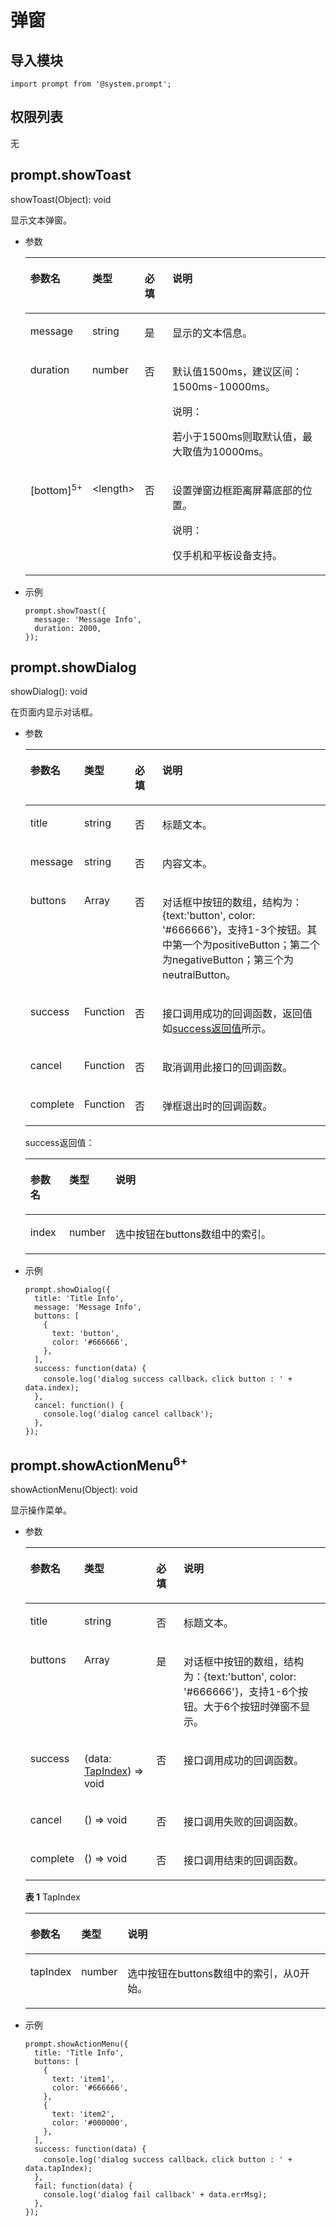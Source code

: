 # 弹窗<a name="ZH-CN_TOPIC_0000001209252185"></a>

## 导入模块<a name="zh-cn_topic_0000001127125010_s1fada83813e64efcbc67e970ced86588"></a>

```
import prompt from '@system.prompt';
```

## 权限列表<a name="zh-cn_topic_0000001127125010_section11257113618419"></a>

无

## prompt.showToast<a name="zh-cn_topic_0000001127125010_sc34d255befcf467dab069802dc9e54d8"></a>

showToast\(Object\): void

显示文本弹窗。

-   参数

    <a name="zh-cn_topic_0000001127125010_t1618141057434ca885c1586184c502e2"></a>
    <table><thead align="left"><tr id="zh-cn_topic_0000001127125010_r351c10438fad40de99efc195cc88296f"><th class="cellrowborder" valign="top" width="16.73%" id="mcps1.1.5.1.1"><p id="zh-cn_topic_0000001127125010_a1056691df28b470d9af0c2c2f964ff8f"><a name="zh-cn_topic_0000001127125010_a1056691df28b470d9af0c2c2f964ff8f"></a><a name="zh-cn_topic_0000001127125010_a1056691df28b470d9af0c2c2f964ff8f"></a>参数名</p>
    </th>
    <th class="cellrowborder" valign="top" width="11.27%" id="mcps1.1.5.1.2"><p id="zh-cn_topic_0000001127125010_aed30d84405424c6cb5cabbbdbe3e35a7"><a name="zh-cn_topic_0000001127125010_aed30d84405424c6cb5cabbbdbe3e35a7"></a><a name="zh-cn_topic_0000001127125010_aed30d84405424c6cb5cabbbdbe3e35a7"></a>类型</p>
    </th>
    <th class="cellrowborder" valign="top" width="10%" id="mcps1.1.5.1.3"><p id="zh-cn_topic_0000001127125010_a854ad49fdbd34a1eb98a5757d01f7cfa"><a name="zh-cn_topic_0000001127125010_a854ad49fdbd34a1eb98a5757d01f7cfa"></a><a name="zh-cn_topic_0000001127125010_a854ad49fdbd34a1eb98a5757d01f7cfa"></a>必填</p>
    </th>
    <th class="cellrowborder" valign="top" width="62%" id="mcps1.1.5.1.4"><p id="zh-cn_topic_0000001127125010_a34deb96a6ac2414eb11e2a7dd2142ebb"><a name="zh-cn_topic_0000001127125010_a34deb96a6ac2414eb11e2a7dd2142ebb"></a><a name="zh-cn_topic_0000001127125010_a34deb96a6ac2414eb11e2a7dd2142ebb"></a>说明</p>
    </th>
    </tr>
    </thead>
    <tbody><tr id="zh-cn_topic_0000001127125010_rae51f5fc5bda4e5992851196bad62e8e"><td class="cellrowborder" valign="top" width="16.73%" headers="mcps1.1.5.1.1 "><p id="zh-cn_topic_0000001127125010_ab4df9faf190145219b091959f5a62082"><a name="zh-cn_topic_0000001127125010_ab4df9faf190145219b091959f5a62082"></a><a name="zh-cn_topic_0000001127125010_ab4df9faf190145219b091959f5a62082"></a>message</p>
    </td>
    <td class="cellrowborder" valign="top" width="11.27%" headers="mcps1.1.5.1.2 "><p id="zh-cn_topic_0000001127125010_a0dad7be0aa3f4033bc91bb4f4331d843"><a name="zh-cn_topic_0000001127125010_a0dad7be0aa3f4033bc91bb4f4331d843"></a><a name="zh-cn_topic_0000001127125010_a0dad7be0aa3f4033bc91bb4f4331d843"></a>string</p>
    </td>
    <td class="cellrowborder" valign="top" width="10%" headers="mcps1.1.5.1.3 "><p id="zh-cn_topic_0000001127125010_a8e32b2d4bba64516b56edaf8d6bdfdfa"><a name="zh-cn_topic_0000001127125010_a8e32b2d4bba64516b56edaf8d6bdfdfa"></a><a name="zh-cn_topic_0000001127125010_a8e32b2d4bba64516b56edaf8d6bdfdfa"></a>是</p>
    </td>
    <td class="cellrowborder" valign="top" width="62%" headers="mcps1.1.5.1.4 "><p id="zh-cn_topic_0000001127125010_a4b2f4463435a4e1c96e831bca8bb40a3"><a name="zh-cn_topic_0000001127125010_a4b2f4463435a4e1c96e831bca8bb40a3"></a><a name="zh-cn_topic_0000001127125010_a4b2f4463435a4e1c96e831bca8bb40a3"></a>显示的文本信息。</p>
    </td>
    </tr>
    <tr id="zh-cn_topic_0000001127125010_r4d2b81c5265a4d2e9029ea49c12f3cda"><td class="cellrowborder" valign="top" width="16.73%" headers="mcps1.1.5.1.1 "><p id="zh-cn_topic_0000001127125010_ae2ee7c33807f4c8fa9d454ca7fa679cb"><a name="zh-cn_topic_0000001127125010_ae2ee7c33807f4c8fa9d454ca7fa679cb"></a><a name="zh-cn_topic_0000001127125010_ae2ee7c33807f4c8fa9d454ca7fa679cb"></a>duration</p>
    </td>
    <td class="cellrowborder" valign="top" width="11.27%" headers="mcps1.1.5.1.2 "><p id="zh-cn_topic_0000001127125010_aa3100e4a607749cba360f4386b71ada5"><a name="zh-cn_topic_0000001127125010_aa3100e4a607749cba360f4386b71ada5"></a><a name="zh-cn_topic_0000001127125010_aa3100e4a607749cba360f4386b71ada5"></a>number</p>
    </td>
    <td class="cellrowborder" valign="top" width="10%" headers="mcps1.1.5.1.3 "><p id="zh-cn_topic_0000001127125010_ab40203ebb13b4cd5a86d428fa5db381b"><a name="zh-cn_topic_0000001127125010_ab40203ebb13b4cd5a86d428fa5db381b"></a><a name="zh-cn_topic_0000001127125010_ab40203ebb13b4cd5a86d428fa5db381b"></a>否</p>
    </td>
    <td class="cellrowborder" valign="top" width="62%" headers="mcps1.1.5.1.4 "><p id="zh-cn_topic_0000001127125010_aac09f7fe897d4a80ab7160590b544e39"><a name="zh-cn_topic_0000001127125010_aac09f7fe897d4a80ab7160590b544e39"></a><a name="zh-cn_topic_0000001127125010_aac09f7fe897d4a80ab7160590b544e39"></a>默认值1500ms，建议区间：1500ms-10000ms。</p>
    <div class="note" id="zh-cn_topic_0000001127125010_note116191623191316"><a name="zh-cn_topic_0000001127125010_note116191623191316"></a><a name="zh-cn_topic_0000001127125010_note116191623191316"></a><span class="notetitle"> 说明： </span><div class="notebody"><p id="zh-cn_topic_0000001127125010_p1961942320133"><a name="zh-cn_topic_0000001127125010_p1961942320133"></a><a name="zh-cn_topic_0000001127125010_p1961942320133"></a>若小于1500ms则取默认值，最大取值为10000ms。</p>
    </div></div>
    </td>
    </tr>
    <tr id="zh-cn_topic_0000001127125010_row62011935366"><td class="cellrowborder" valign="top" width="16.73%" headers="mcps1.1.5.1.1 "><p id="zh-cn_topic_0000001127125010_p182018316365"><a name="zh-cn_topic_0000001127125010_p182018316365"></a><a name="zh-cn_topic_0000001127125010_p182018316365"></a>[bottom]<sup id="zh-cn_topic_0000001127125010_sup11448750123910"><a name="zh-cn_topic_0000001127125010_sup11448750123910"></a><a name="zh-cn_topic_0000001127125010_sup11448750123910"></a><span>5+</span></sup></p>
    </td>
    <td class="cellrowborder" valign="top" width="11.27%" headers="mcps1.1.5.1.2 "><p id="zh-cn_topic_0000001127125010_p82011839362"><a name="zh-cn_topic_0000001127125010_p82011839362"></a><a name="zh-cn_topic_0000001127125010_p82011839362"></a>&lt;length&gt;</p>
    </td>
    <td class="cellrowborder" valign="top" width="10%" headers="mcps1.1.5.1.3 "><p id="zh-cn_topic_0000001127125010_p82021136362"><a name="zh-cn_topic_0000001127125010_p82021136362"></a><a name="zh-cn_topic_0000001127125010_p82021136362"></a>否</p>
    </td>
    <td class="cellrowborder" valign="top" width="62%" headers="mcps1.1.5.1.4 "><p id="zh-cn_topic_0000001127125010_p1120212312365"><a name="zh-cn_topic_0000001127125010_p1120212312365"></a><a name="zh-cn_topic_0000001127125010_p1120212312365"></a>设置弹窗边框距离屏幕底部的位置。</p>
    <div class="note" id="zh-cn_topic_0000001127125010_note1834105155712"><a name="zh-cn_topic_0000001127125010_note1834105155712"></a><a name="zh-cn_topic_0000001127125010_note1834105155712"></a><span class="notetitle"> 说明： </span><div class="notebody"><p id="zh-cn_topic_0000001127125010_p10341651115711"><a name="zh-cn_topic_0000001127125010_p10341651115711"></a><a name="zh-cn_topic_0000001127125010_p10341651115711"></a>仅手机和平板设备支持。</p>
    </div></div>
    </td>
    </tr>
    </tbody>
    </table>

-   示例

    ```
    prompt.showToast({
      message: 'Message Info',
      duration: 2000,
    });
    ```


## prompt.showDialog<a name="zh-cn_topic_0000001127125010_sc6babedb391e4de9af1189ebc9ff5e69"></a>

showDialog\(\): void

在页面内显示对话框。

-   参数

    <a name="zh-cn_topic_0000001127125010_t629832d7ad1f4f7e9ed380a6320a133e"></a>
    <table><thead align="left"><tr id="zh-cn_topic_0000001127125010_r166e1186bdbf45fe9775955b02b5e0cf"><th class="cellrowborder" valign="top" width="13.089999999999998%" id="mcps1.1.5.1.1"><p id="zh-cn_topic_0000001127125010_a274fde9345af4ec29d72d801d1c9463b"><a name="zh-cn_topic_0000001127125010_a274fde9345af4ec29d72d801d1c9463b"></a><a name="zh-cn_topic_0000001127125010_a274fde9345af4ec29d72d801d1c9463b"></a>参数名</p>
    </th>
    <th class="cellrowborder" valign="top" width="11.91%" id="mcps1.1.5.1.2"><p id="zh-cn_topic_0000001127125010_af6f12ca9f0dd44e98ee58e6dcc3a1edf"><a name="zh-cn_topic_0000001127125010_af6f12ca9f0dd44e98ee58e6dcc3a1edf"></a><a name="zh-cn_topic_0000001127125010_af6f12ca9f0dd44e98ee58e6dcc3a1edf"></a>类型</p>
    </th>
    <th class="cellrowborder" valign="top" width="10%" id="mcps1.1.5.1.3"><p id="zh-cn_topic_0000001127125010_a48d51a6c05b9412b82b6b2a70fd7825b"><a name="zh-cn_topic_0000001127125010_a48d51a6c05b9412b82b6b2a70fd7825b"></a><a name="zh-cn_topic_0000001127125010_a48d51a6c05b9412b82b6b2a70fd7825b"></a>必填</p>
    </th>
    <th class="cellrowborder" valign="top" width="65%" id="mcps1.1.5.1.4"><p id="zh-cn_topic_0000001127125010_afd08fb662a564651bc3cedbb9a05c0a5"><a name="zh-cn_topic_0000001127125010_afd08fb662a564651bc3cedbb9a05c0a5"></a><a name="zh-cn_topic_0000001127125010_afd08fb662a564651bc3cedbb9a05c0a5"></a>说明</p>
    </th>
    </tr>
    </thead>
    <tbody><tr id="zh-cn_topic_0000001127125010_r868a28f8acc34af4916dd4ed453ebd09"><td class="cellrowborder" valign="top" width="13.089999999999998%" headers="mcps1.1.5.1.1 "><p id="zh-cn_topic_0000001127125010_a2714800437f24825bf30c198dc6aad56"><a name="zh-cn_topic_0000001127125010_a2714800437f24825bf30c198dc6aad56"></a><a name="zh-cn_topic_0000001127125010_a2714800437f24825bf30c198dc6aad56"></a>title</p>
    </td>
    <td class="cellrowborder" valign="top" width="11.91%" headers="mcps1.1.5.1.2 "><p id="zh-cn_topic_0000001127125010_a2620a53c20cc4d26af71b5eba3846e19"><a name="zh-cn_topic_0000001127125010_a2620a53c20cc4d26af71b5eba3846e19"></a><a name="zh-cn_topic_0000001127125010_a2620a53c20cc4d26af71b5eba3846e19"></a>string</p>
    </td>
    <td class="cellrowborder" valign="top" width="10%" headers="mcps1.1.5.1.3 "><p id="zh-cn_topic_0000001127125010_af7aacc8736d34a8ca12fb007d74fb110"><a name="zh-cn_topic_0000001127125010_af7aacc8736d34a8ca12fb007d74fb110"></a><a name="zh-cn_topic_0000001127125010_af7aacc8736d34a8ca12fb007d74fb110"></a>否</p>
    </td>
    <td class="cellrowborder" valign="top" width="65%" headers="mcps1.1.5.1.4 "><p id="zh-cn_topic_0000001127125010_a3c44052f536c4baead681acbce5dc790"><a name="zh-cn_topic_0000001127125010_a3c44052f536c4baead681acbce5dc790"></a><a name="zh-cn_topic_0000001127125010_a3c44052f536c4baead681acbce5dc790"></a>标题文本。</p>
    </td>
    </tr>
    <tr id="zh-cn_topic_0000001127125010_r7d02820c4eaa48febfa636322c50c07f"><td class="cellrowborder" valign="top" width="13.089999999999998%" headers="mcps1.1.5.1.1 "><p id="zh-cn_topic_0000001127125010_af30a62497b5a41ad930718e1980632d9"><a name="zh-cn_topic_0000001127125010_af30a62497b5a41ad930718e1980632d9"></a><a name="zh-cn_topic_0000001127125010_af30a62497b5a41ad930718e1980632d9"></a>message</p>
    </td>
    <td class="cellrowborder" valign="top" width="11.91%" headers="mcps1.1.5.1.2 "><p id="zh-cn_topic_0000001127125010_a942a00c302c842269dd974188e8d72cf"><a name="zh-cn_topic_0000001127125010_a942a00c302c842269dd974188e8d72cf"></a><a name="zh-cn_topic_0000001127125010_a942a00c302c842269dd974188e8d72cf"></a>string</p>
    </td>
    <td class="cellrowborder" valign="top" width="10%" headers="mcps1.1.5.1.3 "><p id="zh-cn_topic_0000001127125010_aea0eec373d7d4fe8807a4e3c300487fb"><a name="zh-cn_topic_0000001127125010_aea0eec373d7d4fe8807a4e3c300487fb"></a><a name="zh-cn_topic_0000001127125010_aea0eec373d7d4fe8807a4e3c300487fb"></a>否</p>
    </td>
    <td class="cellrowborder" valign="top" width="65%" headers="mcps1.1.5.1.4 "><p id="zh-cn_topic_0000001127125010_ae42b17323a00403ca1682cb29424b935"><a name="zh-cn_topic_0000001127125010_ae42b17323a00403ca1682cb29424b935"></a><a name="zh-cn_topic_0000001127125010_ae42b17323a00403ca1682cb29424b935"></a>内容文本。</p>
    </td>
    </tr>
    <tr id="zh-cn_topic_0000001127125010_r9051c3a4fdfd4242bbbba1362a30c32b"><td class="cellrowborder" valign="top" width="13.089999999999998%" headers="mcps1.1.5.1.1 "><p id="zh-cn_topic_0000001127125010_ad7a64f8d6a414ce992ee8ad5b737d820"><a name="zh-cn_topic_0000001127125010_ad7a64f8d6a414ce992ee8ad5b737d820"></a><a name="zh-cn_topic_0000001127125010_ad7a64f8d6a414ce992ee8ad5b737d820"></a>buttons</p>
    </td>
    <td class="cellrowborder" valign="top" width="11.91%" headers="mcps1.1.5.1.2 "><p id="zh-cn_topic_0000001127125010_ae4ecdedd56eb4bb3a113aa7945576bfc"><a name="zh-cn_topic_0000001127125010_ae4ecdedd56eb4bb3a113aa7945576bfc"></a><a name="zh-cn_topic_0000001127125010_ae4ecdedd56eb4bb3a113aa7945576bfc"></a>Array</p>
    </td>
    <td class="cellrowborder" valign="top" width="10%" headers="mcps1.1.5.1.3 "><p id="zh-cn_topic_0000001127125010_a348857f0f8674fa88b08c4b43cf59923"><a name="zh-cn_topic_0000001127125010_a348857f0f8674fa88b08c4b43cf59923"></a><a name="zh-cn_topic_0000001127125010_a348857f0f8674fa88b08c4b43cf59923"></a>否</p>
    </td>
    <td class="cellrowborder" valign="top" width="65%" headers="mcps1.1.5.1.4 "><p id="zh-cn_topic_0000001127125010_ab6529e91fe1d4adc8cb3fa2e531369a9"><a name="zh-cn_topic_0000001127125010_ab6529e91fe1d4adc8cb3fa2e531369a9"></a><a name="zh-cn_topic_0000001127125010_ab6529e91fe1d4adc8cb3fa2e531369a9"></a>对话框中按钮的数组，结构为：{text:'button', color: '#666666'}，支持1-3个按钮。其中第一个为positiveButton；第二个为negativeButton；第三个为neutralButton。</p>
    </td>
    </tr>
    <tr id="zh-cn_topic_0000001127125010_rf2d176102f6547949a74deb1746d440e"><td class="cellrowborder" valign="top" width="13.089999999999998%" headers="mcps1.1.5.1.1 "><p id="zh-cn_topic_0000001127125010_abe7e018a2dac47079db426b424b2031f"><a name="zh-cn_topic_0000001127125010_abe7e018a2dac47079db426b424b2031f"></a><a name="zh-cn_topic_0000001127125010_abe7e018a2dac47079db426b424b2031f"></a>success</p>
    </td>
    <td class="cellrowborder" valign="top" width="11.91%" headers="mcps1.1.5.1.2 "><p id="zh-cn_topic_0000001127125010_a9061f42dad6d4ed8a81a147022ce7c68"><a name="zh-cn_topic_0000001127125010_a9061f42dad6d4ed8a81a147022ce7c68"></a><a name="zh-cn_topic_0000001127125010_a9061f42dad6d4ed8a81a147022ce7c68"></a>Function</p>
    </td>
    <td class="cellrowborder" valign="top" width="10%" headers="mcps1.1.5.1.3 "><p id="zh-cn_topic_0000001127125010_a05153a00a5ae4a2992deb337387d9cfc"><a name="zh-cn_topic_0000001127125010_a05153a00a5ae4a2992deb337387d9cfc"></a><a name="zh-cn_topic_0000001127125010_a05153a00a5ae4a2992deb337387d9cfc"></a>否</p>
    </td>
    <td class="cellrowborder" valign="top" width="65%" headers="mcps1.1.5.1.4 "><p id="zh-cn_topic_0000001127125010_a986abb2e067742f3b9fe575e7cbd0224"><a name="zh-cn_topic_0000001127125010_a986abb2e067742f3b9fe575e7cbd0224"></a><a name="zh-cn_topic_0000001127125010_a986abb2e067742f3b9fe575e7cbd0224"></a>接口调用成功的回调函数，返回值如<a href="#zh-cn_topic_0000001127125010_t5f0df2fad0544e3eb458936109014414">success返回值</a>所示。</p>
    </td>
    </tr>
    <tr id="zh-cn_topic_0000001127125010_r26d54c4b23944b7bb7950c87b836b1c2"><td class="cellrowborder" valign="top" width="13.089999999999998%" headers="mcps1.1.5.1.1 "><p id="zh-cn_topic_0000001127125010_af1a6df8907754b7b95f6a7dd6eef3f81"><a name="zh-cn_topic_0000001127125010_af1a6df8907754b7b95f6a7dd6eef3f81"></a><a name="zh-cn_topic_0000001127125010_af1a6df8907754b7b95f6a7dd6eef3f81"></a>cancel</p>
    </td>
    <td class="cellrowborder" valign="top" width="11.91%" headers="mcps1.1.5.1.2 "><p id="zh-cn_topic_0000001127125010_ac8d3e854d1034a9da3f463f1d045c06f"><a name="zh-cn_topic_0000001127125010_ac8d3e854d1034a9da3f463f1d045c06f"></a><a name="zh-cn_topic_0000001127125010_ac8d3e854d1034a9da3f463f1d045c06f"></a>Function</p>
    </td>
    <td class="cellrowborder" valign="top" width="10%" headers="mcps1.1.5.1.3 "><p id="zh-cn_topic_0000001127125010_a5aa033ed47de41c6890699434eb179ab"><a name="zh-cn_topic_0000001127125010_a5aa033ed47de41c6890699434eb179ab"></a><a name="zh-cn_topic_0000001127125010_a5aa033ed47de41c6890699434eb179ab"></a>否</p>
    </td>
    <td class="cellrowborder" valign="top" width="65%" headers="mcps1.1.5.1.4 "><p id="zh-cn_topic_0000001127125010_a08b61cefc2cb4fed83e6ef32d9056fa7"><a name="zh-cn_topic_0000001127125010_a08b61cefc2cb4fed83e6ef32d9056fa7"></a><a name="zh-cn_topic_0000001127125010_a08b61cefc2cb4fed83e6ef32d9056fa7"></a>取消调用此接口的回调函数。</p>
    </td>
    </tr>
    <tr id="zh-cn_topic_0000001127125010_r5bd94b2812be49fc9cc884b39815638c"><td class="cellrowborder" valign="top" width="13.089999999999998%" headers="mcps1.1.5.1.1 "><p id="zh-cn_topic_0000001127125010_ad7700957c924489f840d376805d97d02"><a name="zh-cn_topic_0000001127125010_ad7700957c924489f840d376805d97d02"></a><a name="zh-cn_topic_0000001127125010_ad7700957c924489f840d376805d97d02"></a>complete</p>
    </td>
    <td class="cellrowborder" valign="top" width="11.91%" headers="mcps1.1.5.1.2 "><p id="zh-cn_topic_0000001127125010_a3b1e01fd33a04147894a7eb481c6896f"><a name="zh-cn_topic_0000001127125010_a3b1e01fd33a04147894a7eb481c6896f"></a><a name="zh-cn_topic_0000001127125010_a3b1e01fd33a04147894a7eb481c6896f"></a>Function</p>
    </td>
    <td class="cellrowborder" valign="top" width="10%" headers="mcps1.1.5.1.3 "><p id="zh-cn_topic_0000001127125010_a22ea63d9206e4496a5164158a4e4aa31"><a name="zh-cn_topic_0000001127125010_a22ea63d9206e4496a5164158a4e4aa31"></a><a name="zh-cn_topic_0000001127125010_a22ea63d9206e4496a5164158a4e4aa31"></a>否</p>
    </td>
    <td class="cellrowborder" valign="top" width="65%" headers="mcps1.1.5.1.4 "><p id="zh-cn_topic_0000001127125010_afcf4c75ba59a40c39e0b848df14c4b51"><a name="zh-cn_topic_0000001127125010_afcf4c75ba59a40c39e0b848df14c4b51"></a><a name="zh-cn_topic_0000001127125010_afcf4c75ba59a40c39e0b848df14c4b51"></a>弹框退出时的回调函数。</p>
    </td>
    </tr>
    </tbody>
    </table>

    success返回值：

    <a name="zh-cn_topic_0000001127125010_t5f0df2fad0544e3eb458936109014414"></a>
    <table><thead align="left"><tr id="zh-cn_topic_0000001127125010_rbe130c794ee1413ea7c736dac2a65bbd"><th class="cellrowborder" valign="top" width="13%" id="mcps1.1.4.1.1"><p id="zh-cn_topic_0000001127125010_a289c783f320744f18414bb29a696abba"><a name="zh-cn_topic_0000001127125010_a289c783f320744f18414bb29a696abba"></a><a name="zh-cn_topic_0000001127125010_a289c783f320744f18414bb29a696abba"></a>参数名</p>
    </th>
    <th class="cellrowborder" valign="top" width="12%" id="mcps1.1.4.1.2"><p id="zh-cn_topic_0000001127125010_a0ec0f99d9e094c5b9d097dde27508798"><a name="zh-cn_topic_0000001127125010_a0ec0f99d9e094c5b9d097dde27508798"></a><a name="zh-cn_topic_0000001127125010_a0ec0f99d9e094c5b9d097dde27508798"></a>类型</p>
    </th>
    <th class="cellrowborder" valign="top" width="75%" id="mcps1.1.4.1.3"><p id="zh-cn_topic_0000001127125010_a57a576be84d146c38aa95aefcad0e486"><a name="zh-cn_topic_0000001127125010_a57a576be84d146c38aa95aefcad0e486"></a><a name="zh-cn_topic_0000001127125010_a57a576be84d146c38aa95aefcad0e486"></a>说明</p>
    </th>
    </tr>
    </thead>
    <tbody><tr id="zh-cn_topic_0000001127125010_r7a357c830bd44c65bfee22ddf64e4710"><td class="cellrowborder" valign="top" width="13%" headers="mcps1.1.4.1.1 "><p id="zh-cn_topic_0000001127125010_a4417e83cb4b14c418eeaeff7669c77cd"><a name="zh-cn_topic_0000001127125010_a4417e83cb4b14c418eeaeff7669c77cd"></a><a name="zh-cn_topic_0000001127125010_a4417e83cb4b14c418eeaeff7669c77cd"></a>index</p>
    </td>
    <td class="cellrowborder" valign="top" width="12%" headers="mcps1.1.4.1.2 "><p id="zh-cn_topic_0000001127125010_a27d628021f0f4a8f91b9a59bd00f7584"><a name="zh-cn_topic_0000001127125010_a27d628021f0f4a8f91b9a59bd00f7584"></a><a name="zh-cn_topic_0000001127125010_a27d628021f0f4a8f91b9a59bd00f7584"></a>number</p>
    </td>
    <td class="cellrowborder" valign="top" width="75%" headers="mcps1.1.4.1.3 "><p id="zh-cn_topic_0000001127125010_aab61e7c297034494ab27e6ca91102568"><a name="zh-cn_topic_0000001127125010_aab61e7c297034494ab27e6ca91102568"></a><a name="zh-cn_topic_0000001127125010_aab61e7c297034494ab27e6ca91102568"></a>选中按钮在buttons数组中的索引。</p>
    </td>
    </tr>
    </tbody>
    </table>

-   示例

    ```
    prompt.showDialog({
      title: 'Title Info',
      message: 'Message Info',
      buttons: [
        {
          text: 'button',
          color: '#666666',
        },
      ],
      success: function(data) {
        console.log('dialog success callback，click button : ' + data.index);
      },
      cancel: function() {
        console.log('dialog cancel callback');
      },
    });
    ```


## prompt.showActionMenu<sup>6+</sup><a name="zh-cn_topic_0000001127125010_section151752203513"></a>

showActionMenu\(Object\): void

显示操作菜单。

-   参数

    <a name="zh-cn_topic_0000001127125010_table71817293515"></a>
    <table><thead align="left"><tr id="zh-cn_topic_0000001127125010_row61820263513"><th class="cellrowborder" valign="top" width="13.089999999999998%" id="mcps1.1.5.1.1"><p id="zh-cn_topic_0000001127125010_p518192173514"><a name="zh-cn_topic_0000001127125010_p518192173514"></a><a name="zh-cn_topic_0000001127125010_p518192173514"></a>参数名</p>
    </th>
    <th class="cellrowborder" valign="top" width="24.8%" id="mcps1.1.5.1.2"><p id="zh-cn_topic_0000001127125010_p518132193511"><a name="zh-cn_topic_0000001127125010_p518132193511"></a><a name="zh-cn_topic_0000001127125010_p518132193511"></a>类型</p>
    </th>
    <th class="cellrowborder" valign="top" width="9.46%" id="mcps1.1.5.1.3"><p id="zh-cn_topic_0000001127125010_p91872143516"><a name="zh-cn_topic_0000001127125010_p91872143516"></a><a name="zh-cn_topic_0000001127125010_p91872143516"></a>必填</p>
    </th>
    <th class="cellrowborder" valign="top" width="52.65%" id="mcps1.1.5.1.4"><p id="zh-cn_topic_0000001127125010_p10188253515"><a name="zh-cn_topic_0000001127125010_p10188253515"></a><a name="zh-cn_topic_0000001127125010_p10188253515"></a>说明</p>
    </th>
    </tr>
    </thead>
    <tbody><tr id="zh-cn_topic_0000001127125010_row10181213517"><td class="cellrowborder" valign="top" width="13.089999999999998%" headers="mcps1.1.5.1.1 "><p id="zh-cn_topic_0000001127125010_p41822163517"><a name="zh-cn_topic_0000001127125010_p41822163517"></a><a name="zh-cn_topic_0000001127125010_p41822163517"></a>title</p>
    </td>
    <td class="cellrowborder" valign="top" width="24.8%" headers="mcps1.1.5.1.2 "><p id="zh-cn_topic_0000001127125010_p1419923354"><a name="zh-cn_topic_0000001127125010_p1419923354"></a><a name="zh-cn_topic_0000001127125010_p1419923354"></a>string</p>
    </td>
    <td class="cellrowborder" valign="top" width="9.46%" headers="mcps1.1.5.1.3 "><p id="zh-cn_topic_0000001127125010_p1419927355"><a name="zh-cn_topic_0000001127125010_p1419927355"></a><a name="zh-cn_topic_0000001127125010_p1419927355"></a>否</p>
    </td>
    <td class="cellrowborder" valign="top" width="52.65%" headers="mcps1.1.5.1.4 "><p id="zh-cn_topic_0000001127125010_p201915217358"><a name="zh-cn_topic_0000001127125010_p201915217358"></a><a name="zh-cn_topic_0000001127125010_p201915217358"></a>标题文本。</p>
    </td>
    </tr>
    <tr id="zh-cn_topic_0000001127125010_row61902173517"><td class="cellrowborder" valign="top" width="13.089999999999998%" headers="mcps1.1.5.1.1 "><p id="zh-cn_topic_0000001127125010_p101914223513"><a name="zh-cn_topic_0000001127125010_p101914223513"></a><a name="zh-cn_topic_0000001127125010_p101914223513"></a>buttons</p>
    </td>
    <td class="cellrowborder" valign="top" width="24.8%" headers="mcps1.1.5.1.2 "><p id="zh-cn_topic_0000001127125010_p4191122359"><a name="zh-cn_topic_0000001127125010_p4191122359"></a><a name="zh-cn_topic_0000001127125010_p4191122359"></a>Array</p>
    </td>
    <td class="cellrowborder" valign="top" width="9.46%" headers="mcps1.1.5.1.3 "><p id="zh-cn_topic_0000001127125010_p101992133516"><a name="zh-cn_topic_0000001127125010_p101992133516"></a><a name="zh-cn_topic_0000001127125010_p101992133516"></a>是</p>
    </td>
    <td class="cellrowborder" valign="top" width="52.65%" headers="mcps1.1.5.1.4 "><p id="zh-cn_topic_0000001127125010_p191911293517"><a name="zh-cn_topic_0000001127125010_p191911293517"></a><a name="zh-cn_topic_0000001127125010_p191911293517"></a>对话框中按钮的数组，结构为：{text:'button', color: '#666666'}，支持1-6个按钮。大于6个按钮时弹窗不显示。</p>
    </td>
    </tr>
    <tr id="zh-cn_topic_0000001127125010_row14194216353"><td class="cellrowborder" valign="top" width="13.089999999999998%" headers="mcps1.1.5.1.1 "><p id="zh-cn_topic_0000001127125010_p720192133513"><a name="zh-cn_topic_0000001127125010_p720192133513"></a><a name="zh-cn_topic_0000001127125010_p720192133513"></a>success</p>
    </td>
    <td class="cellrowborder" valign="top" width="24.8%" headers="mcps1.1.5.1.2 "><p id="zh-cn_topic_0000001127125010_p102012103515"><a name="zh-cn_topic_0000001127125010_p102012103515"></a><a name="zh-cn_topic_0000001127125010_p102012103515"></a>(data: <a href="#zh-cn_topic_0000001127125010_table14215283515">TapIndex</a>) =&gt; void</p>
    </td>
    <td class="cellrowborder" valign="top" width="9.46%" headers="mcps1.1.5.1.3 "><p id="zh-cn_topic_0000001127125010_p52082183517"><a name="zh-cn_topic_0000001127125010_p52082183517"></a><a name="zh-cn_topic_0000001127125010_p52082183517"></a>否</p>
    </td>
    <td class="cellrowborder" valign="top" width="52.65%" headers="mcps1.1.5.1.4 "><p id="zh-cn_topic_0000001127125010_p920321358"><a name="zh-cn_topic_0000001127125010_p920321358"></a><a name="zh-cn_topic_0000001127125010_p920321358"></a>接口调用成功的回调函数。</p>
    </td>
    </tr>
    <tr id="zh-cn_topic_0000001127125010_row120528354"><td class="cellrowborder" valign="top" width="13.089999999999998%" headers="mcps1.1.5.1.1 "><p id="zh-cn_topic_0000001127125010_p15201253516"><a name="zh-cn_topic_0000001127125010_p15201253516"></a><a name="zh-cn_topic_0000001127125010_p15201253516"></a>cancel</p>
    </td>
    <td class="cellrowborder" valign="top" width="24.8%" headers="mcps1.1.5.1.2 "><p id="zh-cn_topic_0000001127125010_p22213478481"><a name="zh-cn_topic_0000001127125010_p22213478481"></a><a name="zh-cn_topic_0000001127125010_p22213478481"></a>() =&gt; void</p>
    </td>
    <td class="cellrowborder" valign="top" width="9.46%" headers="mcps1.1.5.1.3 "><p id="zh-cn_topic_0000001127125010_p32010212359"><a name="zh-cn_topic_0000001127125010_p32010212359"></a><a name="zh-cn_topic_0000001127125010_p32010212359"></a>否</p>
    </td>
    <td class="cellrowborder" valign="top" width="52.65%" headers="mcps1.1.5.1.4 "><p id="zh-cn_topic_0000001127125010_p5205218353"><a name="zh-cn_topic_0000001127125010_p5205218353"></a><a name="zh-cn_topic_0000001127125010_p5205218353"></a>接口调用失败的回调函数。</p>
    </td>
    </tr>
    <tr id="zh-cn_topic_0000001127125010_row1320520356"><td class="cellrowborder" valign="top" width="13.089999999999998%" headers="mcps1.1.5.1.1 "><p id="zh-cn_topic_0000001127125010_p18206219351"><a name="zh-cn_topic_0000001127125010_p18206219351"></a><a name="zh-cn_topic_0000001127125010_p18206219351"></a>complete</p>
    </td>
    <td class="cellrowborder" valign="top" width="24.8%" headers="mcps1.1.5.1.2 "><p id="zh-cn_topic_0000001127125010_p1870474764820"><a name="zh-cn_topic_0000001127125010_p1870474764820"></a><a name="zh-cn_topic_0000001127125010_p1870474764820"></a>() =&gt; void</p>
    </td>
    <td class="cellrowborder" valign="top" width="9.46%" headers="mcps1.1.5.1.3 "><p id="zh-cn_topic_0000001127125010_p112119212353"><a name="zh-cn_topic_0000001127125010_p112119212353"></a><a name="zh-cn_topic_0000001127125010_p112119212353"></a>否</p>
    </td>
    <td class="cellrowborder" valign="top" width="52.65%" headers="mcps1.1.5.1.4 "><p id="zh-cn_topic_0000001127125010_p192110273519"><a name="zh-cn_topic_0000001127125010_p192110273519"></a><a name="zh-cn_topic_0000001127125010_p192110273519"></a>接口调用结束的回调函数。</p>
    </td>
    </tr>
    </tbody>
    </table>

    **表 1**  TapIndex

    <a name="zh-cn_topic_0000001127125010_table14215283515"></a>
    <table><thead align="left"><tr id="zh-cn_topic_0000001127125010_row20211228358"><th class="cellrowborder" valign="top" width="13%" id="mcps1.2.4.1.1"><p id="zh-cn_topic_0000001127125010_p92112215358"><a name="zh-cn_topic_0000001127125010_p92112215358"></a><a name="zh-cn_topic_0000001127125010_p92112215358"></a>参数名</p>
    </th>
    <th class="cellrowborder" valign="top" width="12%" id="mcps1.2.4.1.2"><p id="zh-cn_topic_0000001127125010_p12112216351"><a name="zh-cn_topic_0000001127125010_p12112216351"></a><a name="zh-cn_topic_0000001127125010_p12112216351"></a>类型</p>
    </th>
    <th class="cellrowborder" valign="top" width="75%" id="mcps1.2.4.1.3"><p id="zh-cn_topic_0000001127125010_p7211420357"><a name="zh-cn_topic_0000001127125010_p7211420357"></a><a name="zh-cn_topic_0000001127125010_p7211420357"></a>说明</p>
    </th>
    </tr>
    </thead>
    <tbody><tr id="zh-cn_topic_0000001127125010_row162172113511"><td class="cellrowborder" valign="top" width="13%" headers="mcps1.2.4.1.1 "><p id="zh-cn_topic_0000001127125010_p6218203514"><a name="zh-cn_topic_0000001127125010_p6218203514"></a><a name="zh-cn_topic_0000001127125010_p6218203514"></a>tapIndex</p>
    </td>
    <td class="cellrowborder" valign="top" width="12%" headers="mcps1.2.4.1.2 "><p id="zh-cn_topic_0000001127125010_p32220217352"><a name="zh-cn_topic_0000001127125010_p32220217352"></a><a name="zh-cn_topic_0000001127125010_p32220217352"></a>number</p>
    </td>
    <td class="cellrowborder" valign="top" width="75%" headers="mcps1.2.4.1.3 "><p id="zh-cn_topic_0000001127125010_p16221326352"><a name="zh-cn_topic_0000001127125010_p16221326352"></a><a name="zh-cn_topic_0000001127125010_p16221326352"></a>选中按钮在buttons数组中的索引，从0开始。</p>
    </td>
    </tr>
    </tbody>
    </table>

-   示例

    ```
    prompt.showActionMenu({
      title: 'Title Info',
      buttons: [
        {
          text: 'item1',
          color: '#666666',
        },
        {
          text: 'item2',
          color: '#000000',
        },
      ],
      success: function(data) {
        console.log('dialog success callback，click button : ' + data.tapIndex);
      },
      fail: function(data) {
        console.log('dialog fail callback' + data.errMsg);
      },
    });
    ```


